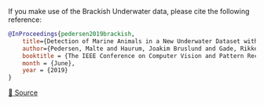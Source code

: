 If you make use of the Brackish Underwater data, please cite the following reference:

``` bibtex
@InProceedings{pedersen2019brackish,
    title={Detection of Marine Animals in a New Underwater Dataset with Varying Visibility},
    author={Pedersen, Malte and Haurum, Joakim Bruslund and Gade, Rikke and Moeslund, Thomas B. and Madsen, Niels},
    booktitle = {The IEEE Conference on Computer Vision and Pattern Recognition (CVPR) Workshops},
    month = {June},
    year = {2019}
}
```

[🔗 Source](https://universe.roboflow.com/brad-dwyer/brackish-underwater)
